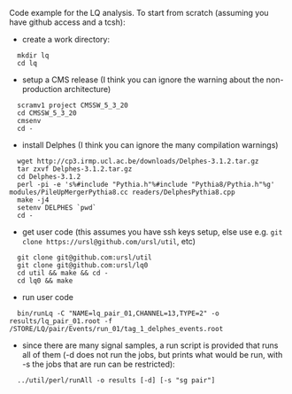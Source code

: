 Code example for the LQ analysis. To start from scratch (assuming you
have github access and a tcsh):

* create a work directory: 
```
  mkdir lq
  cd lq
```

* setup a CMS release (I think you can ignore the warning about the non-production architecture)
```
  scramv1 project CMSSW_5_3_20
  cd CMSSW_5_3_20
  cmsenv
  cd - 
```

* install Delphes (I think you can ignore the many compilation warnings)
```
  wget http://cp3.irmp.ucl.ac.be/downloads/Delphes-3.1.2.tar.gz
  tar zxvf Delphes-3.1.2.tar.gz
  cd Delphes-3.1.2
  perl -pi -e 's%#include "Pythia.h"%#include "Pythia8/Pythia.h"%g' modules/PileUpMergerPythia8.cc readers/DelphesPythia8.cpp
  make -j4
  setenv DELPHES `pwd`
  cd - 
```
  

* get user code (this assumes you have ssh keys setup, else use e.g. `git clone https://ursl@github.com/ursl/util`, etc)
```
  git clone git@github.com:ursl/util  
  git clone git@github.com:ursl/lq0
  cd util && make && cd - 
  cd lq0 && make
```

* run user code
```
  bin/runLq -C "NAME=lq_pair_01,CHANNEL=13,TYPE=2" -o results/lq_pair_01.root -f /STORE/LQ/pair/Events/run_01/tag_1_delphes_events.root
```

* since there are many signal samples, a run script is provided that
  runs all of them (-d does not run the jobs, but prints what would be
  run, with -s the jobs that are run can be restricted): 
```
  ../util/perl/runAll -o results [-d] [-s "sg pair"]
```
  
